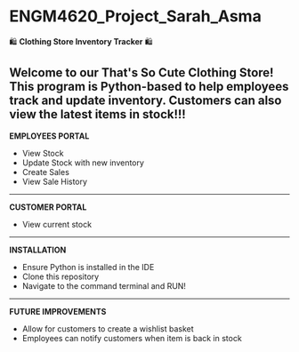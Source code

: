﻿# ENGM4620_Project_Sarah_Asma
 
🛍️ **Clothing Store Inventory Tracker** 🛍️ 

Welcome to our That's So Cute Clothing Store!
This program is Python-based to help employees track and update inventory. Customers can also view the latest items in stock!!!
-------------------------
**EMPLOYEES PORTAL**
- View Stock
- Update Stock with new inventory
- Create Sales
- View Sale History
-------------------------
**CUSTOMER PORTAL**
- View current stock
--------------------------
**INSTALLATION**
- Ensure Python is installed in the IDE
- Clone this repository
- Navigate to the command terminal and RUN!
-------------------------
**FUTURE IMPROVEMENTS**
- Allow for customers to create a wishlist basket
- Employees can notify customers when item is back in stock
